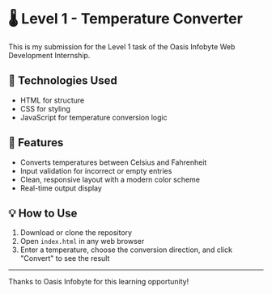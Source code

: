 # 🌡️ Level 1 - Temperature Converter

This is my submission for the Level 1 task of the Oasis Infobyte Web Development Internship.

## 🔧 Technologies Used
- HTML for structure
- CSS for styling
- JavaScript for temperature conversion logic

## 📸 Features
- Converts temperatures between Celsius and Fahrenheit
- Input validation for incorrect or empty entries
- Clean, responsive layout with a modern color scheme
- Real-time output display

## 💡 How to Use
1. Download or clone the repository
2. Open `index.html` in any web browser
3. Enter a temperature, choose the conversion direction, and click "Convert" to see the result

---

Thanks to Oasis Infobyte for this learning opportunity!
